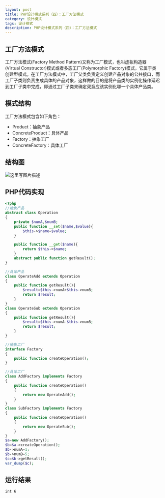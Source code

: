 ```yaml
---
layout: post
title: PHP设计模式系列（四）：工厂方法模式
category: 设计模式
tags: 设计模式
description: PHP设计模式系列（四）：工厂方法模式
---
```

## 工厂方法模式
工厂方法模式(Factory Method Pattern)又称为工厂模式，也叫虚拟构造器(Virtual Constructor)模式或者多态工厂(Polymorphic Factory)模式，它属于类创建型模式。在工厂方法模式中，工厂父类负责定义创建产品对象的公共接口，而工厂子类则负责生成具体的产品对象，这样做的目的是将产品类的实例化操作延迟到工厂子类中完成，即通过工厂子类来确定究竟应该实例化哪一个具体产品类。

## 模式结构
工厂方法模式包含如下角色：

* Product：抽象产品
* ConcreteProduct：具体产品
* Factory：抽象工厂
* ConcreteFactory：具体工厂

## 结构图
![这里写图片描述](http://img.blog.csdn.net/20170429144349009?watermark/2/text/aHR0cDovL2Jsb2cuY3Nkbi5uZXQvcXFfMzIzMDAzNjM=/font/5a6L5L2T/fontsize/400/fill/I0JBQkFCMA==/dissolve/70/gravity/SouthEast)

## PHP代码实现

```php
<?php
//抽象产品
abstract class Operation
{
    private $numA,$numB;
    public function __set($name,$value){
        $this->$name=$value;
    }

    public function __get($name){
        return $this->$name;
    }
    abstract public function getResult();
}

//具体产品
class OperateAdd extends Operation
{
    public function getResult(){
        $result=$this->numA+$this->numB;
        return $result;
    }
}
class OperateSub extends Operation
{
    public function getResult(){
        $result=$this->numA-$this->numB;
        return $result;
    }
}

//抽象工厂
interface Factory
{
    public function createOperation();
}

//具体工厂
class AddFactory implements Factory
{
    public function createOperation()
    {
        return new OperateAdd();
    }
}
class SubFactory implements Factory
{
    public function createOperation()
    {
        return new OperateSub();
    }
}
$a=new AddFactory();
$b=$a->createOperation();
$b->numA=1;
$b->numB=5;
$c=$b->getResult();
var_dump($c);
```
## 运行结果

```
int 6
```